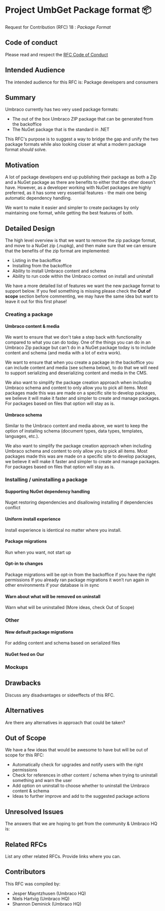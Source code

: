# Project UmbGet Package format 📦

Request for Contribution (RFC) 18 : _Package Format_

## Code of conduct

Please read and respect the [RFC Code of Conduct](https://github.com/umbraco/rfcs/blob/master/CODE_OF_CONDUCT.md)

## Intended Audience

The intended audience for this RFC is: Package developers and consumers

## Summary

Umbraco currently has two very used package formats: 
- The out of the box Umbraco ZIP package that can be generated from the backoffice
- The NuGet package that is the standard in .NET

This RFC's purpose is to suggest a way to bridge the gap and unify the two package formats while also looking closer at what a modern package format *should* solve.

## Motivation

A lot of package developers end up publishing their package as both a Zip and a NuGet package as there are benefits to either that the other doesn't have. However, as a developer working with NuGet packages are highly preferred, as it has some very essential features - the main one being automatic dependency handling.

We want to make it easier and simpler to create packages by only maintaining one format, while getting the best features of both.

## Detailed Design

The high level overview is that we want to remove the zip package format, and move to a NuGet zip (.nupkg), and then make sure that we can ensure that the benefits of the zip format are implemented:

- Listing in the backoffice
- Installing from the backoffice
- Ability to install Umbraco content and schema
- Ability to run code within the Umbraco context on install and uninstall

We have a more detailed list of features we want the new package format to support below. If you feel something is missing please check the **Out of scope** section before commenting, we may have the same idea but want to leave it out for this first phase!

### Creating a package

#### Umbraco content & media

We want to ensure that we don't take a step back with functionality compared to what you can do today. One of the things you can do in an Umbraco Zip package but can't do in a NuGet package today is to include content and schema (and media with a lot of extra work). 

We want to ensure that when you create a package in the backoffice you can include content and media (see schema below), to do that we will need to support serializing and deserializing content and media in the CMS.

We also want to simplify the package creation approach when including Umbraco schema and content to only allow you to pick all items. Most packages made this was are made on a specific site to develop packages, we believe it will make it faster and simpler to create and manage packages. For packages based on files that option will stay as is.

#### Umbraco schema

Similar to the Umbraco content and media above, we want to keep the option of installing schema (document types, data types, templates, languages, etc.). 

We also want to simplify the package creation approach when including Umbraco schema and content to only allow you to pick all items. Most packages made this was are made on a specific site to develop packages, we believe it will make it faster and simpler to create and manage packages. For packages based on files that option will stay as is.

### Installing / uninstalling a package

#### Supporting NuGet dependency handling


Nuget restoring dependencies and disallowing installing if dependencies conflict


#### Uniform install experience

Install experience is identical no matter where you install. 


#### Package migrations

Run when you want, not start up


#### Opt-in to changes

Package migrations will be opt-in from the backoffice if you have the right permissions
If you already ran package migrations it won’t run again in other environments if your database is in sync


#### Warn about what will be removed on uninstall

Warn what will be uninstalled
(More ideas, check Out of Scope)

### Other

#### New default package migrations

For adding content and schema based on serialized files


#### NuGet feed on Our

### Mockups

## Drawbacks

Discuss any disadvantages or sideeffects of this RFC.

## Alternatives

Are there any alternatives in approach that could be taken? 

## Out of Scope

We have a few ideas that would be awesome to have but will be out of scope for this RFC:

- Automatically check for upgrades and notify users with the right permissions
- Check for references in other content / schema when trying to uninstall something and warn the user
- Add option on uninstall to choose whether to uninstall the Umbraco content & schema
- Ideas to further improve and add to the suggested package actions

## Unresolved Issues

The answers that we are hoping to get from the community & Umbraco HQ is:

## Related RFCs 

List any other related RFCs. Provide links where you can.

## Contributors

This RFC was compiled by:

* Jesper Mayntzhusen (Umbraco HQ)
* Niels Hartvig (Umbraco HQ)
* Shannon Deminick (Umbraco HQ)
